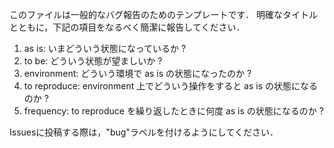 このファイルは一般的なバグ報告のためのテンプレートです．
明確なタイトルとともに，下記の項目をなるべく簡潔に報告してください．

1. as is: いまどういう状態になっているか ?
2. to be: どういう状態が望ましいか ?
3. environment: どういう環境で as is の状態になったのか ?
4. to reproduce: environment 上でどういう操作をすると as is の状態になるのか ?
5. frequency: to reproduce を繰り返したときに何度 as is の状態になるのか ?

Issuesに投稿する際は，"bug"ラベルを付けるようにしてください．